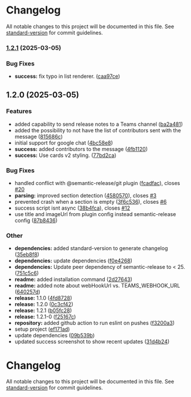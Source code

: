 # Changelog

All notable changes to this project will be documented in this file. See [standard-version](https://github.com/conventional-changelog/standard-version) for commit guidelines.

### [1.2.1](https://github.com/jontey/semantic-release-google-chat/compare/v1.2.0...v1.2.1) (2025-03-05)


### Bug Fixes

* **success:** fix typo in list renderer. ([caa97ce](https://github.com/jontey/semantic-release-google-chat/commit/caa97ce4d2dba82e05b500e5fa0fa16b9c0dd0c1))

## 1.2.0 (2025-03-05)


### Features

* added capability to send release notes to a Teams channel ([ba2a481](https://github.com/jontey/semantic-release-google-chat/commit/ba2a4816d443130a95c75ce10c6f5ab23f65f254))
* added the possibility to not have the list of contributors sent with the message ([815686c](https://github.com/jontey/semantic-release-google-chat/commit/815686c05a30adfb033bc5ca07d6f922518dc1bb))
* initial support for google chat ([4bc58e8](https://github.com/jontey/semantic-release-google-chat/commit/4bc58e8294633c6334bcb6f256466706ffda25ba))
* **success:** added contributors to the message ([4fb1120](https://github.com/jontey/semantic-release-google-chat/commit/4fb11206d7619dc7bfa76acb8a271fab609bf534))
* **success:** Use cards v2 styling. ([77bd2ca](https://github.com/jontey/semantic-release-google-chat/commit/77bd2cab728bd10d6898ea8ae01a5cec8803f42f))


### Bug Fixes

* handled conflict with @semantic-release/git plugin ([fcadfac](https://github.com/jontey/semantic-release-google-chat/commit/fcadfacce86fb1c79f21affccd9f121246e04c52)), closes [#20](https://github.com/jontey/semantic-release-google-chat/issues/20)
* **parsing:** improved section detection ([4580570](https://github.com/jontey/semantic-release-google-chat/commit/458057097d4ada557107e05ddfd4f1525a782223)), closes [#3](https://github.com/jontey/semantic-release-google-chat/issues/3)
* prevented crash when a section is empty ([3f6c536](https://github.com/jontey/semantic-release-google-chat/commit/3f6c536b226ab2ed8d906224767f7518232e840c)), closes [#6](https://github.com/jontey/semantic-release-google-chat/issues/6)
* success script isnt async ([38b4fca](https://github.com/jontey/semantic-release-google-chat/commit/38b4fcad5c22fa0a15f2a1acb690fd318b49b164)), closes [#12](https://github.com/jontey/semantic-release-google-chat/issues/12)
* use title and imageUrl from plugin config instead semantic-release config ([87b8436](https://github.com/jontey/semantic-release-google-chat/commit/87b8436670ab862a927cdceb461f27cfe075c960))


### Other

* **dependencies:** added standard-version to generate changelog ([35eb8f8](https://github.com/jontey/semantic-release-google-chat/commit/35eb8f8744ba11b8957d430dc8428caf442a0905))
* **dependencies:** update dependencies ([f0e4268](https://github.com/jontey/semantic-release-google-chat/commit/f0e4268cd6449c7157cd7137d32897174c1f2b03))
* **dependencies:** Update peer dependency of semantic-release to < 25. ([751c5c6](https://github.com/jontey/semantic-release-google-chat/commit/751c5c65e282243a44161ab6e507f1f12d27fcbd))
* **readme:** added installation command ([2d27643](https://github.com/jontey/semantic-release-google-chat/commit/2d27643db9bb7b2e7ff7d8e4287909650b51ce28))
* **readme:** added note about webHookUrl vs. TEAMS_WEBHOOK_URL ([640257d](https://github.com/jontey/semantic-release-google-chat/commit/640257d335b41ba70ca808d08007a0ced114ab29))
* **release:** 1.1.0 ([4fd8728](https://github.com/jontey/semantic-release-google-chat/commit/4fd8728372e46dd42987e791a7d6e6d6c7a5ce6e))
* **release:** 1.2.0 ([0c3cf42](https://github.com/jontey/semantic-release-google-chat/commit/0c3cf428717de4dbc214524a1a9af17903ec1c87))
* **release:** 1.2.1 ([b05fc28](https://github.com/jontey/semantic-release-google-chat/commit/b05fc286d3897cd3e03a879e4c9de8d5efbebabb))
* **release:** 1.2.1-0 ([f25167c](https://github.com/jontey/semantic-release-google-chat/commit/f25167c359fd05da7d585466806c8a0307d56614))
* **repository:** added github action to run eslint on pushes ([f3200a3](https://github.com/jontey/semantic-release-google-chat/commit/f3200a30e598748bcb53217a87b00bf8a3f795be))
* setup project ([ef171ad](https://github.com/jontey/semantic-release-google-chat/commit/ef171ad6de461e56402dce1544a0f1cd824bc8a3))
* update dependencies ([09b539b](https://github.com/jontey/semantic-release-google-chat/commit/09b539bb4c30df22131495d3737e427a00601ba7))
* updated success screenshot to show recent updates ([31d4b24](https://github.com/jontey/semantic-release-google-chat/commit/31d4b240a5da399034465c021515c3cf3ea413f5))

# Changelog

All notable changes to this project will be documented in this file. See [standard-version](https://github.com/conventional-changelog/standard-version) for commit guidelines.
